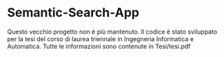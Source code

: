# Semantic-Search-App

Questo vecchio progetto non è più mantenuto. 
Il codice è stato sviluppato per la tesi del corso di laurea triennale in Ingegneria Informatica e Automatica.
Tutte le informazioni sono contenute in Tesi/tesi.pdf
